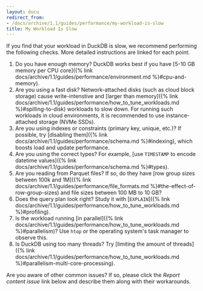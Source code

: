 ```yaml
---
layout: docu
redirect_from:
- /docs/archive/1.1/guides/performance/my-workload-is-slow
title: My Workload Is Slow
---
```


If you find that your workload in DuckDB is slow, we recommend performing the following checks. More detailed instructions are linked for each point.

1. Do you have enough memory? DuckDB works best if you have [5-10 GB memory per CPU core]({% link docs/archive/1.1/guides/performance/environment.md %}#cpu-and-memory).
1. Are you using a fast disk? Network-attached disks (such as cloud block storage) cause write-intenstive and [larger than memory]({% link docs/archive/1.1/guides/performance/how_to_tune_workloads.md %}#spilling-to-disk) workloads to slow down. For running such workloads in cloud environments, it is recommended to use instance-attached storage (NVMe SSDs).
1. Are you using indexes or constraints (primary key, unique, etc.)? If possible, try [disabling them]({% link docs/archive/1.1/guides/performance/schema.md %}#indexing), which boosts load and update performance.
1. Are you using the correct types? For example, [use `TIMESTAMP` to encode datetime values]({% link docs/archive/1.1/guides/performance/schema.md %}#types).
1. Are you reading from Parquet files? If so, do they have [row group sizes between 100k and 1M]({% link docs/archive/1.1/guides/performance/file_formats.md %}#the-effect-of-row-group-sizes) and file sizes between 100 MB to 10 GB?
1. Does the query plan look right? Study it with [`EXPLAIN`]({% link docs/archive/1.1/guides/performance/how_to_tune_workloads.md %}#profiling).
1. Is the workload running [in parallel]({% link docs/archive/1.1/guides/performance/how_to_tune_workloads.md %}#parallelism)? Use `htop` or the operating system's task manager to observe this.
1. Is DuckDB using too many threads? Try [limiting the amount of threads]({% link docs/archive/1.1/guides/performance/how_to_tune_workloads.md %}#parallelism-multi-core-processing).

Are you aware of other common issues? If so, please click the _Report content issue_ link below and describe them along with their workarounds.